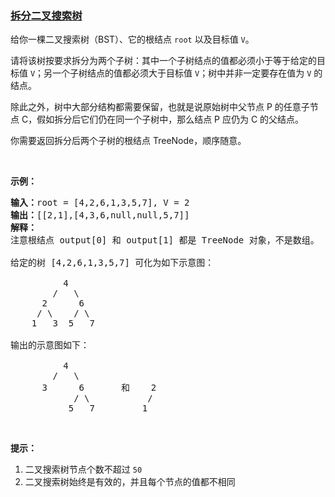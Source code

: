### [拆分二叉搜索树](https://leetcode-cn.com/problems/split-bst)

<p>给你一棵二叉搜索树（BST）、它的根结点 <code>root</code> 以及目标值 <code>V</code>。</p>

<p>请将该树按要求拆分为两个子树：其中一个子树结点的值都必须小于等于给定的目标值 <code>V</code>；另一个子树结点的值都必须大于目标值 <code>V</code>；树中并非一定要存在值为 <code>V</code> 的结点。</p>

<p>除此之外，树中大部分结构都需要保留，也就是说原始树中父节点 P 的任意子节点 C，假如拆分后它们仍在同一个子树中，那么结点 P 应仍为 C 的父结点。</p>

<p>你需要返回拆分后两个子树的根结点 TreeNode，顺序随意。</p>

<p> </p>

<p><strong>示例：</strong></p>

<pre>
<strong>输入：</strong>root = [4,2,6,1,3,5,7], V = 2
<strong>输出：</strong>[[2,1],[4,3,6,null,null,5,7]]
<strong>解释：
</strong>注意根结点 output[0] 和 output[1] 都是 TreeNode 对象，不是数组。

给定的树 [4,2,6,1,3,5,7] 可化为如下示意图：

          4
        /   \
      2      6
     / \    / \
    1   3  5   7

输出的示意图如下：

          4
        /   \
      3      6       和    2
            / \           /
           5   7         1</pre>

<p> </p>

<p><strong>提示：</strong></p>

<ol>
	<li>二叉搜索树节点个数不超过 <code>50</code> </li>
	<li>二叉搜索树始终是有效的，并且每个节点的值都不相同</li>
</ol>
